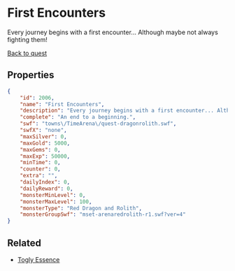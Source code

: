 # First Encounters

Every journey begins with a first encounter... Although maybe not always fighting them!

[Back to quest](../quests.md)

## Properties

```json
{
    "id": 2006,
    "name": "First Encounters",
    "description": "Every journey begins with a first encounter... Although maybe not always fighting them!",
    "complete": "An end to a beginning.",
    "swf": "towns\/TimeArena\/quest-dragonrolith.swf",
    "swfX": "none",
    "maxSilver": 0,
    "maxGold": 5000,
    "maxGems": 0,
    "maxExp": 50000,
    "minTime": 0,
    "counter": 0,
    "extra": "",
    "dailyIndex": 0,
    "dailyReward": 0,
    "monsterMinLevel": 0,
    "monsterMaxLevel": 100,
    "monsterType": "Red Dragon and Rolith",
    "monsterGroupSwf": "mset-arenaredrolith-r1.swf?ver=4"
}
```

## Related

- [Togly Essence](../items/21223-togly-essence.md)

